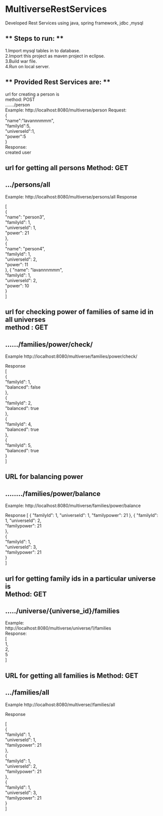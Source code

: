 # MultiverseRestServices
Developed Rest Services using java, spring framework, jdbc ,mysql

** Steps to run: **     
-------------------------------------------------------------------
  
1.Import mysql tables in to database.  
2.Import this project as maven project in eclipse.  
3.Build war file.  
4.Run on local server.  

** Provided Rest Services are: **
-------------------------------------------------------------------

url for creating a person is  
method:  POST  
......./person   
Example:
http://localhost:8080/multiverse/person
Request:  
{  
	"name":"lavannnmmm",  
	"familyId":5,   
	"universeId":1,  
	"power":5   
}  
Response:  
created user  


url for getting all persons
Method: GET
-------------------------------------------------------------------
.../persons/all
-------------------------------------------------------------------
Example:
http://localhost:8080/multiverse/persons/all
Response

[  
    {  
        "name": "person3",  
        "familyId": 1,  
        "universeId": 1,  
        "power": 21  
    },  
    {  
        "name": "person4",  
        "familyId": 1,  
        "universeId": 2,  
        "power": 11  
    },
    {
        "name": "lavannnmmm",  
        "familyId": 1,  
        "universeId": 2,  
        "power": 10  
    }  
]    


url for checking power of families of same id in all universes    
method :  GET   
-------------------------------------------------------------------
....../families/power/check/  
-------------------------------------------------------------------
Example
http://localhost:8080/multiverse/families/power/check/

Response  
[  
    {  
        "familyId": 1,    
        "balanced": false  
    },  
    {  
        "familyId": 2,  
        "balanced": true  
    },  
    {  
        "familyId": 4,  
        "balanced": true  
    },  
    {  
        "familyId": 5,  
        "balanced": true  
    }  
]  


URL for balancing power
-------------------------------------------------------------------
......../families/power/balance
-------------------------------------------------------------------
Example:
http://localhost:8080/multiverse/families/power/balance

Response
[ 
    { 
        "familyId": 1, 
        "universeId": 1, 
        "familypower": 21
    }, 
    { 
        "familyId": 1, 
        "universeId": 2,  
        "familypower": 21  
    },  
    {  
        "familyId": 1,  
        "universeId": 3,  
        "familypower": 21  
    }  
]  

url for getting family ids in a  particular universe is  
Method: GET  
-------------------------------------------------------------------
...../universe/{universe_id}/families
-------------------------------------------------------------------
Example:  
http://localhost:8080/multiverse/universe/1/families  
Response:  
[   
    1,  
    2,  
    5  
]

URL  for getting all families is
Method:  GET
-------------------------------------------------------------------
.../families/all
-------------------------------------------------------------------
Example
http://localhost:8080/multiverse//families/all

Response  

[  
    {  
        "familyId": 1,  
        "universeId": 1,  
        "familypower": 21  
    },  
    {  
        "familyId": 1,  
        "universeId": 2,  
        "familypower": 21  
    },  
    {  
        "familyId": 1,  
        "universeId": 3,  
        "familypower": 21  
    }  
]      
